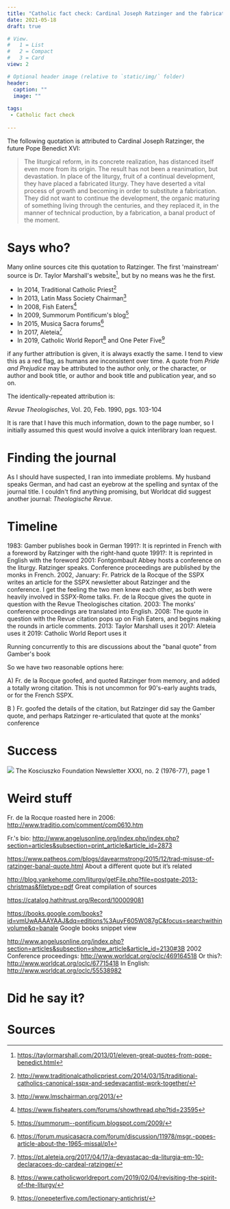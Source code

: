 ```yaml
---
title: "Catholic fact check: Cardinal Joseph Ratzinger and the fabricated liturgy"
date: 2021-05-18
draft: true

# View.
#   1 = List
#   2 = Compact
#   3 = Card
view: 2

# Optional header image (relative to `static/img/` folder)
header:
  caption: ""
  image: ""
  
tags:
 - Catholic fact check
 
---
```


The following quotation is attributed to Cardinal Joseph Ratzinger, the future Pope Benedict XVI: 

> The liturgical reform, in its concrete realization, has distanced itself even more from its origin. The result has not been a reanimation, but devastation. In place of the liturgy, fruit of a continual development, they have placed a fabricated liturgy. They have deserted a vital process of growth and becoming in order to substitute a fabrication. They did not want to continue the development, the organic maturing of something living through the centuries, and they replaced it, in the manner of technical production, by a fabrication, a banal product of the moment. 

# Says who?

Many online sources cite this quotation to Ratzinger. The first 'mainstream' source is Dr. Taylor Marshall's website[^1], but by no means was he the first. 

* In 2014, Traditional Catholic Priest[^2]
* In 2013, Latin Mass Society Chairman[^3]
* In 2008, Fish Eaters[^4]
* In 2009, Summorum Pontificum's blog[^5]
* In 2015, Musica Sacra forums[^6]
* In 2017, Aleteia[^7]
* In 2019, Catholic World Report[^8] and One Peter Five[^9]

if any further attribution is given, it is always exactly the same. I tend to view this as a red flag, as humans are inconsistent over time. A quote from _Pride and Prejudice_ may be attributed to the author only, or the character, or author and book title, or author and book title and publication year, and so on.

The identically-repeated attribution is: 

_Revue Theologisches_, Vol. 20, Feb. 1990, pgs. 103-104

It is rare that I have this much information, down to the page number, so I initially assumed this quest would involve a quick interlibrary loan request. 

# Finding the journal 

As I should have suspected, I ran into immediate problems. My husband speaks German, and had cast an eyebrow at the spelling and syntax of the journal title. I couldn't find anything promising, but Worldcat did suggest another journal: _Theologische Revue_. 

# Timeline 

1983: Gamber publishes book in German
1991?: It is reprinted in French with a foreword by Ratzinger with the right-hand quote 
1991?: It is reprinted in English with the foreword
2001: Fontgombault Abbey hosts a conference on the liturgy. Ratzinger speaks. Conference proceedings are published by the monks in French. 
2002, January: Fr. Patrick de la Rocque of the SSPX writes an article for the SSPX newsletter about Ratzinger and the conference. I get the feeling the two men knew each other, as both were heavily involved in SSPX-Rome talks. Fr. de la Rocque gives the quote in question with the Revue Theologisches citation.
2003: The monks' conference proceedings are translated into English. 
2008: The quote in question with the Revue citation pops up on Fish Eaters, and begins making the rounds in article comments. 
2013: Taylor Marshall uses it 
2017: Aleteia uses it 
2019: Catholic World Report uses it

Running concurrently to this are discussions about the "banal quote" from Gamber's book

So we have two reasonable options here: 

A) Fr. de la Rocque goofed, and quoted Ratzinger from memory, and added a totally wrong citation. This is not uncommon for 90's-early aughts trads, or for the French SSPX. 

B ) Fr. goofed the details of the citation, but Ratzinger did say the Gamber quote, and perhaps Ratzinger re-articulated that quote at the monks' conference

# Success

![](/uploads/wojtyla/newsletter1.png)
The Kosciuszko Foundation Newsletter XXXI, no. 2 (1976-77), page 1

# Weird stuff 

Fr. de la Rocque roasted here in 2006: http://www.traditio.com/comment/com0610.htm

Fr.'s bio: http://www.angelusonline.org/index.php/index.php?section=articles&subsection=print_article&article_id=2873

https://www.patheos.com/blogs/davearmstrong/2015/12/trad-misuse-of-ratzinger-banal-quote.html
About a different quote but it’s related 

http://blog.yankehome.com/liturgy/getFile.php?file=postgate-2013-christmas&filetype=pdf
Great compilation of sources

https://catalog.hathitrust.org/Record/100009081 

https://books.google.com/books?id=vmUwAAAAYAAJ&dq=editions%3AuyF605W087gC&focus=searchwithinvolume&q=banale 
Google books snippet view 

http://www.angelusonline.org/index.php?section=articles&subsection=show_article&article_id=2130#3B
2002
Conference proceedings: http://www.worldcat.org/oclc/469164518 
Or this?: http://www.worldcat.org/oclc/67715418 
In English: http://www.worldcat.org/oclc/55538982 



# Did he say it? 

# Sources

[^1]: https://taylormarshall.com/2013/01/eleven-great-quotes-from-pope-benedict.html

[^2]: http://www.traditionalcatholicpriest.com/2014/03/15/traditional-catholics-canonical-sspx-and-sedevacantist-work-together/

[^3]: http://www.lmschairman.org/2013/

[^4]: https://www.fisheaters.com/forums/showthread.php?tid=23595

[^5]: https://summorum--pontificum.blogspot.com/2009/

[^6]: https://forum.musicasacra.com/forum/discussion/11978/msgr.-popes-article-about-the-1965-missal/p1 

[^7]: https://pt.aleteia.org/2017/04/17/a-devastacao-da-liturgia-em-10-declaracoes-do-cardeal-ratzinger/

[^8]: https://www.catholicworldreport.com/2019/02/04/revisiting-the-spirit-of-the-liturgy/

[^9]: https://onepeterfive.com/lectionary-antichrist/

[^10]: 
